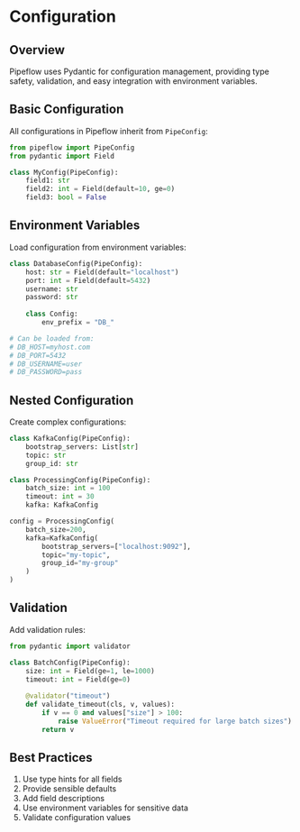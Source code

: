 # Configuration

## Overview

Pipeflow uses Pydantic for configuration management, providing type safety, validation, and easy integration with environment variables.

## Basic Configuration

All configurations in Pipeflow inherit from `PipeConfig`:

```python
from pipeflow import PipeConfig
from pydantic import Field

class MyConfig(PipeConfig):
    field1: str
    field2: int = Field(default=10, ge=0)
    field3: bool = False
```

## Environment Variables

Load configuration from environment variables:

```python
class DatabaseConfig(PipeConfig):
    host: str = Field(default="localhost")
    port: int = Field(default=5432)
    username: str
    password: str
    
    class Config:
        env_prefix = "DB_"

# Can be loaded from:
# DB_HOST=myhost.com
# DB_PORT=5432
# DB_USERNAME=user
# DB_PASSWORD=pass
```

## Nested Configuration

Create complex configurations:

```python
class KafkaConfig(PipeConfig):
    bootstrap_servers: List[str]
    topic: str
    group_id: str

class ProcessingConfig(PipeConfig):
    batch_size: int = 100
    timeout: int = 30
    kafka: KafkaConfig

config = ProcessingConfig(
    batch_size=200,
    kafka=KafkaConfig(
        bootstrap_servers=["localhost:9092"],
        topic="my-topic",
        group_id="my-group"
    )
)
```

## Validation

Add validation rules:

```python
from pydantic import validator

class BatchConfig(PipeConfig):
    size: int = Field(ge=1, le=1000)
    timeout: int = Field(ge=0)
    
    @validator("timeout")
    def validate_timeout(cls, v, values):
        if v == 0 and values["size"] > 100:
            raise ValueError("Timeout required for large batch sizes")
        return v
```

## Best Practices

1. Use type hints for all fields
2. Provide sensible defaults
3. Add field descriptions
4. Use environment variables for sensitive data
5. Validate configuration values
